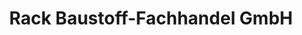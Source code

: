 ---
title: "Rack Baustoff-Fachhandel GmbH"
url: /schoellkrippen/rack-baustoff-fachhandel-gmbh/
shop: Baustoffe
---
